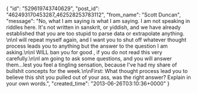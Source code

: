  {
   "id": "529619743740629",
   "post_id": "462493170453287_462528253783112",
   "from_name": "Scott Duncan",
   "message": "No, what I am saying is what I am saying. I am not speaking in riddles here. It's not written in sanskrit, or yiddish, and we have already established that you are too stupid to parse data or extrapolate anything. \n\nI will repeat myself again, and I want you to shut off whatever thought process leads you to anything but the answer to the question I am asking.\n\nI WILL ban you for good , if you do not read this very carefully.\n\nI am going to ask some questions, and you will answer them...lest you feel a tingling sensation, because I've had my share of bullshit concepts for the week.\n\nFirst: What thought process lead you to believe this shit you pulled out of your ass, was the right answer? Explain in your own words.",
   "created_time": "2013-06-26T03:10:36+0000"
 }
